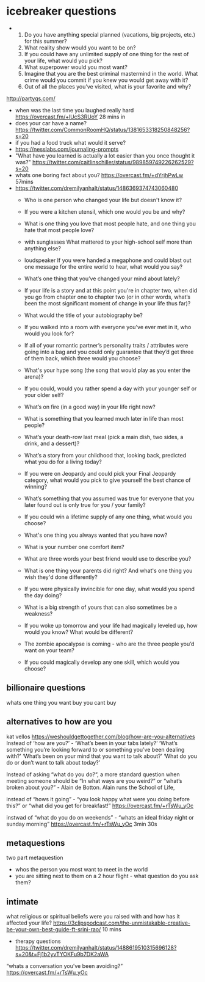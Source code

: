 # icebreaker questions

-   1.  Do you have anything special planned (vacations, big projects, etc.) for this summer?
    2.  What reality show would you want to be on?
    3.  If you could have any unlimited supply of one thing for the rest of your life, what would you pick?
    4.  What superpower would you most want?
    5.  Imagine that you are the best criminal mastermind in the world. What crime would you commit if you knew you would get away with it?
    6.  Out of all the places you’ve visited, what is your favorite and why?

http://partyqs.com/

 - when was the last time you laughed really hard https://overcast.fm/+lUcS3RUoY 28 mins in
 - does your car have a name? https://twitter.com/CommonRoomHQ/status/1381653318250848256?s=20
 - if you had a food truck what would it serve?
 - https://nesslabs.com/journaling-prompts
 - "What have you learned is actually a lot easier than you once thought it was?" https://twitter.com/caitlinschiller/status/989859749226262529?s=20
 - whats one boring fact about you? https://overcast.fm/+dYrjhPwLw 57mins
 - https://twitter.com/dremilyanhalt/status/1486369374743060480
	- Who is one person who changed your life but doesn't know it?
	
	- If you were a kitchen utensil, which one would you be and why?
	
	- What is one thing you love that most people hate, and one thing you hate that most people love?
	
	- with sunglasses What mattered to your high-school self more than anything else?
	
	- loudspeaker If you were handed a megaphone and could blast out one message for the entire world to hear, what would you say?
	
	- What’s one thing that you’ve changed your mind about lately?
	
	- If your life is a story and at this point you're in chapter two, when did you go from chapter one to chapter two (or in other words, what‘s been the most significant moment of change in your life thus far)?
	
	- What would the title of your autobiography be?
	
	- If you walked into a room with everyone you've ever met in it, who would you look for?
	
	- If all of your romantic partner’s personality traits / attributes were going into a bag and you could only guarantee that they’d get three of them back, which three would you choose?
	
	- What's your hype song (the song that would play as you enter the arena)?
	
	- If you could, would you rather spend a day with your younger self or your older self?
	
	- What’s on fire (in a good way) in your life right now?
	
	- What is something that you learned much later in life than most people?
	
	- What’s your death-row last meal (pick a main dish, two sides, a drink, and a dessert)?
	
	- What’s a story from your childhood that, looking back, predicted what you do for a living today?
	
	- If you were on Jeopardy and could pick your Final Jeopardy category, what would you pick to give yourself the best chance of winning?
	
	- What’s something that you assumed was true for everyone that you later found out is only true for you / your family?
	
	- If you could win a lifetime supply of any one thing, what would you choose?
	
	- What's one thing you always wanted that you have now?
	
	- What is your number one comfort item?
	
	- What are three words your best friend would use to describe you?
	
	- What is one thing your parents did right? And what's one thing you wish they'd done differently?
	
	- If you were physically invincible for one day, what would you spend the day doing?
	
	- What is a big strength of yours that can also sometimes be a weakness?
	
	- If you woke up tomorrow and your life had magically leveled up, how would you know? What would be different?
	
	- The zombie apocalypse is coming - who are the three people you’d want on your team?
	
	- If you could magically develop any one skill, which would you choose?

## billionaire questions 

whats one thing you want buy you cant buy

## alternatives to how are you

kat vellos https://weshouldgettogether.com/blog/how-are-you-alternatives
Instead of ‘how are you?’ - ‘What’s been in your tabs lately?’ ‘What’s something you’re looking forward to or something you’ve been dealing with?’ ‘What’s been on your mind that you want to talk about?’ ‘What do you do or don’t want to talk about today?’

Instead of asking “what do you do?“, a more standard question when meeting someone should be “In what ways are you weird?” or “what’s broken about you?” - Alain de Botton. Alain runs the School of Life, 

instead of “hows it going” - “you look happy what were you doing before this?” or “what did you get for breakfast!” https://overcast.fm/+rTsWu_yOc

instwad of “what do you do on weekends” - “whats an ideal friday night or sunday morning” https://overcast.fm/+rTsWu_yOc 3min 30s

## metaquestions

two part metaquestion
- whos the person you most want to meet in the world
- you are sitting next to them on a 2 hour flight - what question do you ask them?

## intimate

what religious or spiritual beliefs were you raised with and how has it affected your life? https://3clipspodcast.com/the-unmistakable-creative-be-your-own-best-guide-ft-srini-rao/ 10 mins 
- therapy questions https://twitter.com/dremilyanhalt/status/1488619510315696128?s=20&t=Fj1b2yvTYOKFu9b7DK2aWA

“whats a conversation you’ve been avoiding?”
https://overcast.fm/+rTsWu_yOc